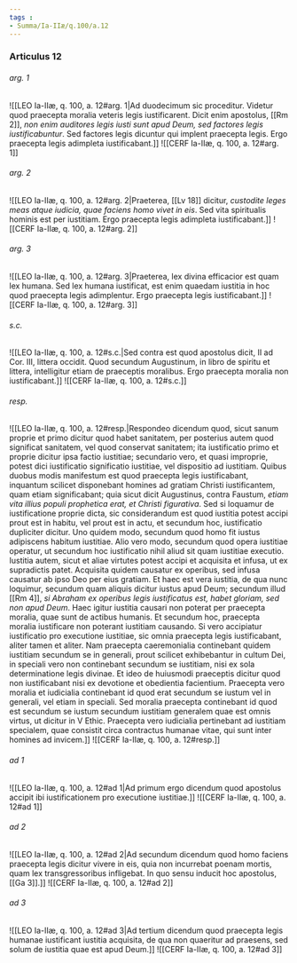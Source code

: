 ```yaml
---
tags : 
- Summa/Ia-IIæ/q.100/a.12
---
```


### Articulus 12

###### arg. 1
![[LEO Ia-IIæ, q. 100, a. 12#arg. 1|Ad duodecimum sic proceditur. Videtur quod praecepta moralia veteris legis iustificarent. Dicit enim apostolus, [[Rm 2]], *non enim auditores legis iusti sunt apud Deum, sed factores legis iustificabuntur*. Sed factores legis dicuntur qui implent praecepta legis. Ergo praecepta legis adimpleta iustificabant.]]
![[CERF Ia-IIæ, q. 100, a. 12#arg. 1]]

###### arg. 2
![[LEO Ia-IIæ, q. 100, a. 12#arg. 2|Praeterea, [[Lv 18]] dicitur, *custodite leges meas atque iudicia, quae faciens homo vivet in eis*. Sed vita spiritualis hominis est per iustitiam. Ergo praecepta legis adimpleta iustificabant.]]
![[CERF Ia-IIæ, q. 100, a. 12#arg. 2]]

###### arg. 3
![[LEO Ia-IIæ, q. 100, a. 12#arg. 3|Praeterea, lex divina efficacior est quam lex humana. Sed lex humana iustificat, est enim quaedam iustitia in hoc quod praecepta legis adimplentur. Ergo praecepta legis iustificabant.]]
![[CERF Ia-IIæ, q. 100, a. 12#arg. 3]]

###### s.c.
![[LEO Ia-IIæ, q. 100, a. 12#s.c.|Sed contra est quod apostolus dicit, II ad Cor. III, littera occidit. Quod secundum Augustinum, in libro de spiritu et littera, intelligitur etiam de praeceptis moralibus. Ergo praecepta moralia non iustificabant.]]
![[CERF Ia-IIæ, q. 100, a. 12#s.c.]]

###### resp.
![[LEO Ia-IIæ, q. 100, a. 12#resp.|Respondeo dicendum quod, sicut sanum proprie et primo dicitur quod habet sanitatem, per posterius autem quod significat sanitatem, vel quod conservat sanitatem; ita iustificatio primo et proprie dicitur ipsa factio iustitiae; secundario vero, et quasi improprie, potest dici iustificatio significatio iustitiae, vel dispositio ad iustitiam. Quibus duobus modis manifestum est quod praecepta legis iustificabant, inquantum scilicet disponebant homines ad gratiam Christi iustificantem, quam etiam significabant; quia sicut dicit Augustinus, contra Faustum, *etiam vita illius populi prophetica erat, et Christi figurativa*. Sed si loquamur de iustificatione proprie dicta, sic considerandum est quod iustitia potest accipi prout est in habitu, vel prout est in actu, et secundum hoc, iustificatio dupliciter dicitur. Uno quidem modo, secundum quod homo fit iustus adipiscens habitum iustitiae. Alio vero modo, secundum quod opera iustitiae operatur, ut secundum hoc iustificatio nihil aliud sit quam iustitiae executio. Iustitia autem, sicut et aliae virtutes potest accipi et acquisita et infusa, ut ex supradictis patet. Acquisita quidem causatur ex operibus, sed infusa causatur ab ipso Deo per eius gratiam. Et haec est vera iustitia, de qua nunc loquimur, secundum quam aliquis dicitur iustus apud Deum; secundum illud [[Rm 4]], *si Abraham ex operibus legis iustificatus est, habet gloriam, sed non apud Deum*. Haec igitur iustitia causari non poterat per praecepta moralia, quae sunt de actibus humanis. Et secundum hoc, praecepta moralia iustificare non poterant iustitiam causando. Si vero accipiatur iustificatio pro executione iustitiae, sic omnia praecepta legis iustificabant, aliter tamen et aliter. Nam praecepta caeremonialia continebant quidem iustitiam secundum se in generali, prout scilicet exhibebantur in cultum Dei, in speciali vero non continebant secundum se iustitiam, nisi ex sola determinatione legis divinae. Et ideo de huiusmodi praeceptis dicitur quod non iustificabant nisi ex devotione et obedientia facientium. Praecepta vero moralia et iudicialia continebant id quod erat secundum se iustum vel in generali, vel etiam in speciali. Sed moralia praecepta continebant id quod est secundum se iustum secundum iustitiam generalem quae est omnis virtus, ut dicitur in V Ethic. Praecepta vero iudicialia pertinebant ad iustitiam specialem, quae consistit circa contractus humanae vitae, qui sunt inter homines ad invicem.]]
![[CERF Ia-IIæ, q. 100, a. 12#resp.]]

###### ad 1
![[LEO Ia-IIæ, q. 100, a. 12#ad 1|Ad primum ergo dicendum quod apostolus accipit ibi iustificationem pro executione iustitiae.]]
![[CERF Ia-IIæ, q. 100, a. 12#ad 1]]

###### ad 2
![[LEO Ia-IIæ, q. 100, a. 12#ad 2|Ad secundum dicendum quod homo faciens praecepta legis dicitur vivere in eis, quia non incurrebat poenam mortis, quam lex transgressoribus infligebat. In quo sensu inducit hoc apostolus, [[Ga 3]].]]
![[CERF Ia-IIæ, q. 100, a. 12#ad 2]]

###### ad 3
![[LEO Ia-IIæ, q. 100, a. 12#ad 3|Ad tertium dicendum quod praecepta legis humanae iustificant iustitia acquisita, de qua non quaeritur ad praesens, sed solum de iustitia quae est apud Deum.]]
![[CERF Ia-IIæ, q. 100, a. 12#ad 3]]

